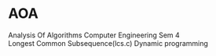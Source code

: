 # AOA
Analysis Of Algorithms Computer Engineering Sem 4<br>
Longest Common Subsequence(lcs.c) Dynamic programming<br>
